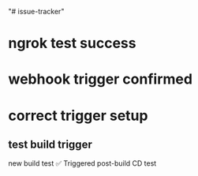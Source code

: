 "# issue-tracker" 
# ngrok test success
# webhook trigger confirmed
# correct trigger setup
## test build trigger
new build test
✅ Triggered post-build CD test
